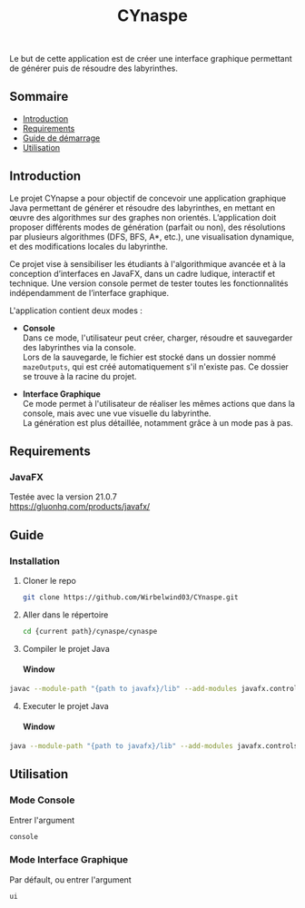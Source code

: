 <h1 align="center"> CYnaspe </h1> <br>

Le but de cette application est de créer une interface graphique
permettant de générer puis de résoudre des labyrinthes.

## Sommaire

- [Introduction](#introduction)
- [Requirements](#requirements)
- [Guide de démarrage](#guide)
- [Utilisation](#utilisation)

## Introduction

Le projet CYnapse a pour objectif de concevoir une application graphique Java permettant de générer et résoudre des labyrinthes, en mettant en œuvre des algorithmes sur des graphes non orientés. L’application doit proposer différents modes de génération (parfait ou non), des résolutions par plusieurs algorithmes (DFS, BFS, A*, etc.), une visualisation dynamique, et des modifications locales du labyrinthe.
  
Ce projet vise à sensibiliser les étudiants à l'algorithmique avancée et à la conception d’interfaces en JavaFX, dans un cadre ludique, interactif et technique. Une version console permet de tester toutes les fonctionnalités indépendamment de l’interface graphique.  
  
L'application contient deux modes :

- **Console**  
  Dans ce mode, l'utilisateur peut créer, charger, résoudre et sauvegarder des labyrinthes via la console.  
  Lors de la sauvegarde, le fichier est stocké dans un dossier nommé `mazeOutputs`, qui est créé automatiquement s'il n'existe pas. Ce dossier se trouve à la racine du projet.

- **Interface Graphique**  
  Ce mode permet à l'utilisateur de réaliser les mêmes actions que dans la console, mais avec une vue visuelle du labyrinthe.  
  La génération est plus détaillée, notamment grâce à un mode pas à pas.


## Requirements

### JavaFX
Testée avec la version 21.0.7 <br>
https://gluonhq.com/products/javafx/

## Guide

### Installation
1. Cloner le repo
   ```sh
   git clone https://github.com/Wirbelwind03/CYnaspe.git
   ```
2. Aller dans le répertoire
   ```sh
   cd {current path}/cynaspe/cynaspe
   ```
4. Compiler le projet Java
   #### Window
  ```sh
  javac --module-path "{path to javafx}/lib" --add-modules javafx.controls,javafx.fxml -d out -sourcepath src src\Main.java
  ```
4. Executer le projet Java
   #### Window
  ```sh
  java --module-path "{path to javafx}/lib" --add-modules javafx.controls,javafx.fxml -cp out Main
  ```

## Utilisation

### Mode Console
Entrer l'argument 
```sh 
console
```

### Mode Interface Graphique
Par défault, ou entrer l'argument 
```sh 
ui
```
